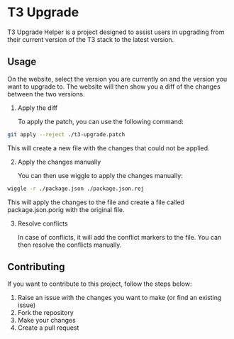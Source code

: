 # T3 Upgrade

T3 Upgrade Helper is a project designed to assist users in upgrading from their current version of the T3 stack to the latest version.

## Usage

On the website, select the version you are currently on and the version you want to upgrade to. The website will then show you a diff of the changes between the two versions.

1. Apply the diff

   To apply the patch, you can use the following command:

```bash
git apply --reject ./t3-upgrade.patch
```

This will create a new file with the changes that could not be applied.

2. Apply the changes manually

   You can then use wiggle to apply the changes manually:

```bash
wiggle -r ./package.json ./package.json.rej
```

This will apply the changes to the file and create a file called package.json.porig with the original file.

3. Resolve conflicts

   In case of conflicts, it will add the conflict markers to the file. You can then resolve the conflicts manually.

## Contributing

If you want to contribute to this project, follow the steps below:

1. Raise an issue with the changes you want to make (or find an existing issue)
2. Fork the repository
3. Make your changes
4. Create a pull request
